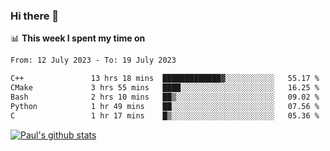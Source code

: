 ### Hi there 👋

📊 **This week I spent my time on**
<!--START_SECTION:waka-->

```txt
From: 12 July 2023 - To: 19 July 2023

C++               13 hrs 18 mins  █████████████▓░░░░░░░░░░░   55.17 %
CMake             3 hrs 55 mins   ████░░░░░░░░░░░░░░░░░░░░░   16.25 %
Bash              2 hrs 10 mins   ██▒░░░░░░░░░░░░░░░░░░░░░░   09.02 %
Python            1 hr 49 mins    ██░░░░░░░░░░░░░░░░░░░░░░░   07.56 %
C                 1 hr 17 mins    █▒░░░░░░░░░░░░░░░░░░░░░░░   05.36 %
```

<!--END_SECTION:waka-->


[![Paul's github stats](https://github-readme-stats.vercel.app/api?username=mickeyouyou&theme=dracula&show_icons=true)](https://github.com/anuraghazra/github-readme-stats)
